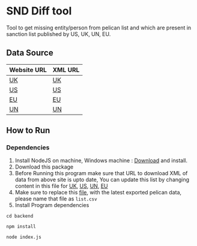 # SND Diff tool
Tool to get missing entity/person from pelican list and which are present in sanction list published by US, UK, UN, EU.

## Data Source
| Website URL                                                                                                                             | XML URL                                                                                                                             |
|-----------------------------------------------------------------------------------------------------------------------------------------|-------------------------------------------------------------------------------------------------------------------------------------|
| [UK](https://www.gov.uk/government/publications/the-uk-sanctions-list)                                                                  | [UK](https://assets.publishing.service.gov.uk/government/uploads/system/uploads/attachment_data/file/1141733/UK_Sanctions_List.xml) |
| [US](https://home.treasury.gov/policy-issues/financial-sanctions/specially-designated-nationals-list-data-formats-data-schemas)         | [US](https://www.treasury.gov/ofac/downloads/sdn.xml)                                                                               |
| [EU](https://data.europa.eu/data/datasets/consolidated-list-of-persons-groups-and-entities-subject-to-eu-financial-sanctions?locale=en) | [EU](https://webgate.ec.europa.eu/fsd/fsf/public/files/xmlFullSanctionsList_1_1/content?token=dG9rZW4tMjAxNw)                       |
| [UN](https://www.un.org/securitycouncil/content/un-sc-consolidated-list)                                                                | [UN](https://scsanctions.un.org/resources/xml/en/consolidated.xml)                                                                  |

## How to Run
### Dependencies
1. Install NodeJS on machine, Windows machine : [Download](https://nodejs.org/dist/v18.15.0/node-v18.15.0-x86.msi) and install.
2. Download this package
3. Before Running this program make sure that URL to download XML of data from above site is upto date, You can update this list by changing content in this file for [UK](https://github.com/akm14889/sdn-diff/blob/main/backend/env.js#L4), [US](https://github.com/akm14889/sdn-diff/blob/main/backend/env.js#L9), [UN](https://github.com/akm14889/sdn-diff/blob/main/backend/env.js#L14), [EU](https://github.com/akm14889/sdn-diff/blob/main/backend/env.js#L20)
4. Make sure to replace this [file](https://github.com/akm14889/sdn-diff/blob/main/backend/data/currentPelicanList/list.csv), with the latest exported pelican data, please name that file as `list.csv` 
5. Install Program dependencies 
```
cd backend
```
```
npm install
```
```
node index.js

```
